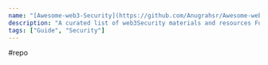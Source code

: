 ```yaml
---
name: "[Awesome-web3-Security](https://github.com/Anugrahsr/Awesome-web3-Security)"
description: "A curated list of web3Security materials and resources For Pentesters and Bug Hunters."
tags: ["Guide", "Security"]
---
```

#repo